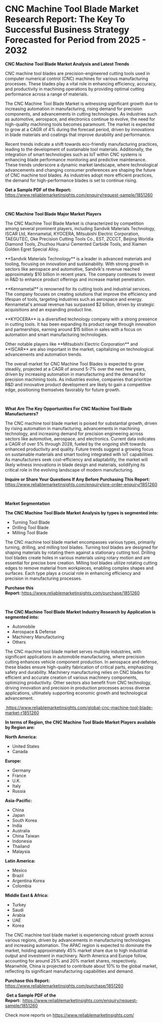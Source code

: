 <p><h1>CNC Machine Tool Blade Market Research Report: The Key To Successful Business Strategy Forecasted for Period from 2025 - 2032</h1></p><p><strong>CNC Machine Tool Blade Market Analysis and Latest Trends</strong></p>
<p><p>CNC machine tool blades are precision-engineered cutting tools used in computer numerical control (CNC) machines for various manufacturing processes. These blades play a vital role in enhancing efficiency, accuracy, and productivity in machining operations by providing optimal cutting performance across a range of materials. </p><p>The CNC Machine Tool Blade Market is witnessing significant growth due to increasing automation in manufacturing, rising demand for precision components, and advancements in cutting technologies. As industries such as automotive, aerospace, and electronics continue to evolve, the need for high-quality machining tools becomes paramount. The market is expected to grow at a CAGR of 4% during the forecast period, driven by innovations in blade materials and coatings that improve durability and performance.</p><p>Recent trends indicate a shift towards eco-friendly manufacturing practices, leading to the development of sustainable tool materials. Additionally, the integration of smart technologies such as IoT within CNC systems is enhancing blade performance monitoring and predictive maintenance. These trends underscore a dynamic market landscape, where technological advancements and changing consumer preferences are shaping the future of CNC machine tool blades. As industries adopt more efficient practices, the demand for high-performance blades is set to continue rising.</p></p>
<p><strong>Get a Sample PDF of the Report:&nbsp;</strong> <a href="https://www.reliablemarketinsights.com/enquiry/request-sample/1851260?utm_campaign=3196&utm_medium=2&utm_source=Github&utm_content=ia&utm_term=26032025&utm_id=cnc-machine-tool-blade">https://www.reliablemarketinsights.com/enquiry/request-sample/1851260</a></p>
<p>&nbsp;</p>
<p><strong>CNC Machine Tool Blade Major Market Players</strong></p>
<p><p>The CNC Machine Tool Blade Market is characterized by competition among several prominent players, including Sandvik Materials Technology, ISCAR Ltd, Kennametal, KYOCERA, Mitsubishi Electric Corporation, TAEGUTEC, Oke Precision Cutting Tools Co., EST, ZCCCT, Beijing Worldia Diamond Tools, Zhuzhou Huarui Cemented Carbide Tools, and Xiamen Golden Egret Special Alloy.</p><p>**Sandvik Materials Technology** is a leader in advanced materials and tooling, focusing on innovation and sustainability. With strong growth in sectors like aerospace and automotive, Sandvik's revenue reached approximately $10 billion in recent years. The company continues to invest in R&D to enhance product offerings and increase market penetration.</p><p>**Kennametal** is renowned for its cutting tools and industrial services. The company focuses on creating solutions that improve the efficiency and lifespan of tools, targeting industries such as aerospace and energy. Kennametal's annual revenue has surpassed $2 billion, driven by strategic acquisitions and an expanding product line.</p><p>**KYOCERA** is a diversified technology company with a strong presence in cutting tools. It has been expanding its product range through innovation and partnerships, earning around $15 billion in sales with a focus on automation and smart manufacturing technologies.</p><p>Other notable players like **Mitsubishi Electric Corporation** and **ISCAR** are also important in the market, capitalizing on technological advancements and automation trends.</p><p>The overall market for CNC Machine Tool Blades is expected to grow steadily, projected at a CAGR of around 5-7% over the next few years, driven by increasing automation in manufacturing and the demand for precision machining tools. As industries evolve, companies that prioritize R&D and innovative product development are likely to gain a competitive edge, positioning themselves favorably for future growth.</p></p>
<p>&nbsp;</p>
<p><strong>What Are The Key Opportunities For CNC Machine Tool Blade Manufacturers?</strong></p>
<p><p>The CNC machine tool blade market is poised for substantial growth, driven by rising automation in manufacturing, advancements in machining technology, and increasing demand for precision engineering across sectors like automotive, aerospace, and electronics. Current data indicates a CAGR of over 5% through 2028, fueled by the ongoing shift towards enhanced productivity and quality. Future trends suggest a growing focus on sustainable materials and smart tooling integrated with IoT capabilities. As manufacturers seek cost-efficiency and adaptability, the market will likely witness innovations in blade design and materials, solidifying its critical role in the evolving landscape of modern manufacturing.</p></p>
<p><strong>Inquire or Share Your Questions If Any Before Purchasing This Report:</strong> <a href="https://www.reliablemarketinsights.com/enquiry/pre-order-enquiry/1851260?utm_campaign=3196&utm_medium=2&utm_source=Github&utm_content=ia&utm_term=26032025&utm_id=cnc-machine-tool-blade">https://www.reliablemarketinsights.com/enquiry/pre-order-enquiry/1851260</a></p>
<p>&nbsp;</p>
<p><strong>Market Segmentation</strong></p>
<p><strong>The CNC Machine Tool Blade Market Analysis by types is segmented into:</strong></p>
<p><ul><li>Turning Tool Blade</li><li>Drilling Tool Blade</li><li>Milling Tool Blade</li></ul></p>
<p><p>The CNC machine tool blade market encompasses various types, primarily turning, drilling, and milling tool blades. Turning tool blades are designed for shaping materials by rotating them against a stationary cutting tool. Drilling tool blades create holes in various materials using rotary motion and are essential for precise bore creation. Milling tool blades utilize rotating cutting edges to remove material from workpieces, enabling complex shapes and surfaces. Each type plays a crucial role in enhancing efficiency and precision in manufacturing processes.</p></p>
<p><strong>Purchase this Report:&nbsp;</strong><a href="https://www.reliablemarketinsights.com/purchase/1851260?utm_campaign=3196&utm_medium=2&utm_source=Github&utm_content=ia&utm_term=26032025&utm_id=cnc-machine-tool-blade">https://www.reliablemarketinsights.com/purchase/1851260</a></p>
<p>&nbsp;</p>
<p><strong>The CNC Machine Tool Blade Market Industry Research by Application is segmented into:</strong></p>
<p><ul><li>Automobile</li><li>Aerospace & Defense</li><li>Machinery Manufacturing</li><li>Others</li></ul></p>
<p><p>The CNC machine tool blade market serves multiple industries, with significant applications in automobile manufacturing, where precision cutting enhances vehicle component production. In aerospace and defense, these blades ensure high-quality fabrication of critical parts, emphasizing safety and durability. Machinery manufacturing relies on CNC blades for efficient and accurate creation of various machinery components, optimizing productivity. Other sectors also benefit from CNC technology, driving innovation and precision in production processes across diverse applications, ultimately supporting economic growth and technological advancement.</p></p>
<p><a href="https://www.reliablemarketinsights.com/global-cnc-machine-tool-blade-market-r1851260?utm_campaign=3196&utm_medium=2&utm_source=Github&utm_content=ia&utm_term=26032025&utm_id=cnc-machine-tool-blade">&nbsp;https://www.reliablemarketinsights.com/global-cnc-machine-tool-blade-market-r1851260</a></p>
<p><strong>In terms of Region, the CNC Machine Tool Blade Market Players available by Region are:</strong></p>
<p>
    <p> <strong> North America: </strong>
        <ul>
            <li>United States</li>
            <li>Canada</li>
        </ul>
        </p> 
    <p> <strong> Europe: </strong>
        <ul>
            <li>Germany</li>
            <li>France</li>
            <li>U.K.</li>
            <li>Italy</li>
            <li>Russia</li>
        </ul>
        </p> 
    <p> <strong> Asia-Pacific: </strong>
        <ul>
            <li>China</li>
            <li>Japan</li>
            <li>South Korea</li>
            <li>India</li>
            <li>Australia</li>
            <li>China Taiwan</li>
            <li>Indonesia</li>
            <li>Thailand</li>
            <li>Malaysia</li>
        </ul>
        </p> 
    <p> <strong> Latin America: </strong>
        <ul>
            <li>Mexico</li>
            <li>Brazil</li>
            <li>Argentina Korea</li>
            <li>Colombia</li>
        </ul>
        </p> 
    <p> <strong> Middle East & Africa: </strong>
        <ul>
            <li>Turkey</li>
            <li>Saudi</li>
            <li>Arabia</li>
            <li>UAE</li>
            <li>Korea</li>
        </ul>
    </p>
    </p>
<p><p>The CNC machine tool blade market is experiencing robust growth across various regions, driven by advancements in manufacturing technologies and increasing automation. The APAC region is expected to dominate the market, holding approximately 45% market share due to high industrial output and investment in machinery. North America and Europe follow, accounting for around 25% and 20% market shares, respectively. Meanwhile, China is projected to contribute about 10% to the global market, reflecting its significant manufacturing capabilities and demand.</p></p>
<p><strong>Purchase this Report: </strong><a href="https://www.reliablemarketinsights.com/purchase/1851260?utm_campaign=3196&utm_medium=2&utm_source=Github&utm_content=ia&utm_term=26032025&utm_id=cnc-machine-tool-blade">https://www.reliablemarketinsights.com/purchase/1851260</a></p>
<p>&nbsp;<strong>Get a Sample PDF of the Report:&nbsp;&nbsp;</strong><a href="https://www.reliablemarketinsights.com/enquiry/request-sample/1851260?utm_campaign=3196&utm_medium=2&utm_source=Github&utm_content=ia&utm_term=26032025&utm_id=cnc-machine-tool-blade">https://www.reliablemarketinsights.com/enquiry/request-sample/1851260</a></p>
<p><strong></strong></p>
<p>Check more reports on <a href="https://www.reliablemarketinsights.com/?utm_campaign=3196&utm_medium=2&utm_source=Github&utm_content=ia&utm_term=26032025&utm_id=cnc-machine-tool-blade">https://www.reliablemarketinsights.com/</a></p>